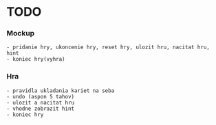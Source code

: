 # TODO
### Mockup
	- pridanie hry, ukoncenie hry, reset hry, ulozit hru, nacitat hru, hint
	- koniec hry(vyhra)

### Hra
	- pravidla ukladania kariet na seba
	- undo (aspon 5 tahov)
	- ulozit a nacitat hru
	- vhodne zobrazit hint
	- koniec hry

